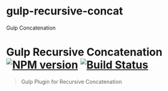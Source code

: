 gulp-recursive-concat
==================

Gulp Concatenation


# Gulp Recursive Concatenation [![NPM version][npm-image]][npm-url] [![Build Status][travis-image]][travis-url]

> Gulp Plugin for Recursive Concatenation



[npm-url]: https://www.npmjs.org/package/gulp-recursive-concat
[npm-image]: http://img.shields.io/npm/v/gulp-recursive-concat.svg

[travis-url]: https://travis-ci.org/jansanchez/gulp-recursive-concat
[travis-image]: http://img.shields.io/travis/jansanchez/gulp-recursive-concat.svg